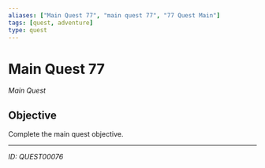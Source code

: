 ```yaml
---
aliases: ["Main Quest 77", "main quest 77", "77 Quest Main"]
tags: [quest, adventure]
type: quest
---
```


# Main Quest 77

*Main Quest*

## Objective
Complete the main quest objective.

---
*ID: QUEST00076*